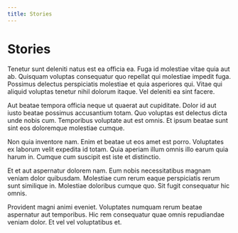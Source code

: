 ```yaml
---
title: Stories
---
```


# Stories

Tenetur sunt deleniti natus est ea officia ea. Fuga id molestiae vitae quia aut
ab. Quisquam voluptas consequatur quo repellat qui molestiae impedit fuga.
Possimus delectus perspiciatis molestiae et quia asperiores qui. Vitae qui
aliquid voluptas tenetur nihil dolorum itaque. Vel deleniti ea sint facere.

Aut beatae tempora officia neque ut quaerat aut cupiditate. Dolor id aut iusto
beatae possimus accusantium totam. Quo voluptas est delectus dicta unde nobis
cum. Temporibus voluptate aut est omnis. Et ipsum beatae sunt sint eos
doloremque molestiae cumque.

Non quia inventore nam. Enim et beatae ut eos amet est porro. Voluptates ex
laborum velit expedita id totam. Quia aperiam illum omnis illo earum quia harum
in. Cumque cum suscipit est iste et distinctio.

Et et aut aspernatur dolorem nam. Eum nobis necessitatibus magnam veniam dolor
quibusdam. Molestiae cum rerum eaque perspiciatis rerum sunt similique in.
Molestiae doloribus cumque quo. Sit fugit consequatur hic omnis.

Provident magni animi eveniet. Voluptates numquam rerum beatae aspernatur aut
temporibus. Hic rem consequatur quae omnis repudiandae veniam dolor. Et vel vel
voluptatibus et.
